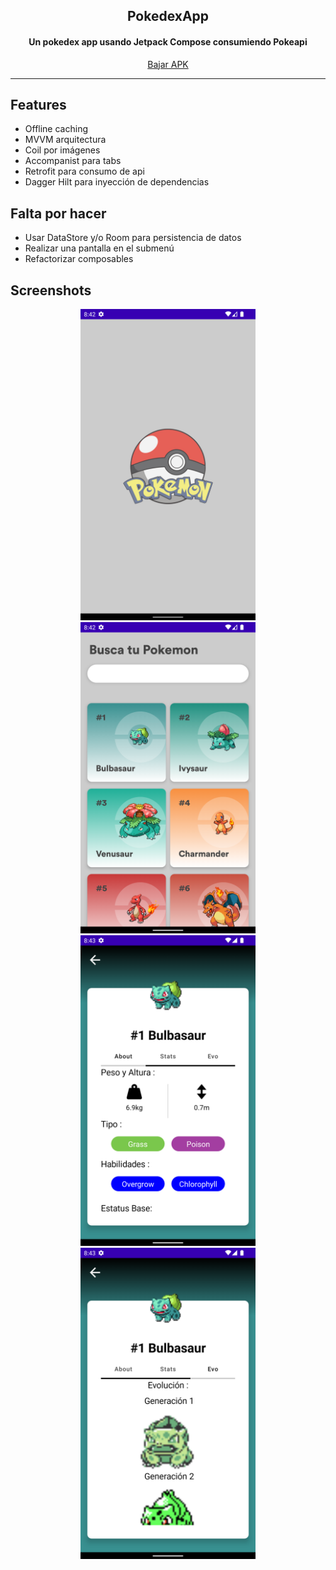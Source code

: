 <h2 align="center"><b>PokedexApp</b></h2>
<h4 align="center">Un pokedex app usando Jetpack Compose consumiendo Pokeapi</h4>
<p align="center">
<a href="https://github.com/fernandoehs/PokedexApp/raw/main/app-debug.apk" alt="GitHub release">Bajar APK</a>
</p> 
<hr>

## Features

- Offline caching
- MVVM arquitectura
- Coil por imágenes
- Accompanist para tabs
- Retrofit para consumo de api
- Dagger Hilt para inyección de dependencias

## Falta por hacer

- Usar DataStore y/o Room para persistencia de datos
- Realizar una pantalla en el submenú
- Refactorizar composables 

## Screenshots
<div align="center">
  <img src="https://github.com/fernandoehs/PokedexApp/blob/main/splashPokemon.png" width=280>
  <img src="https://github.com/fernandoehs/PokedexApp/blob/main/listPokemon.png" width=280>
  <img src="https://github.com/fernandoehs/PokedexApp/blob/main/detailsPokemon.png" width=280>
  <img src="https://github.com/fernandoehs/PokedexApp/blob/main/evolucion.png" width=280>
</div>


